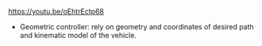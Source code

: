 https://youtu.be/oEhtrEctp68

-	Geometric controller: rely on geometry and coordinates of desired path and kinematic model of the vehicle.
